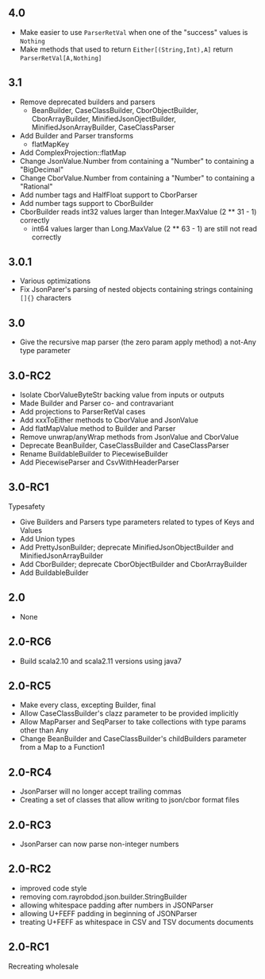 ## 4.0
* Make easier to use `ParserRetVal` when one of the "success" values is `Nothing`
* Make methods that used to return `Either[(String,Int),A]` return `ParserRetVal[A,Nothing]`


## 3.1
* Remove deprecated builders and parsers
  - BeanBuilder, CaseClassBuilder, CborObjectBuilder, CborArrayBuilder,
    MinifiedJsonOjectBuilder, MinifiedJsonArrayBuilder, CaseClassParser
* Add Builder and Parser transforms
  - flatMapKey
* Add ComplexProjection::flatMap
* Change JsonValue.Number from containing a "Number" to containing a "BigDecimal"
* Change CborValue.Number from containing a "Number" to containing a "Rational"
* Add number tags and HalfFloat support to CborParser
* Add number tags support to CborBuilder
* CborBuilder reads int32 values larger than Integer.MaxValue (2 ** 31 - 1) correctly
  - int64 values larger than Long.MaxValue (2 ** 63 - 1) are still not read correctly

## 3.0.1
* Various optimizations
* Fix JsonParer's parsing of nested objects containing strings containing `[]{}` characters

## 3.0
* Give the recursive map parser (the zero param apply method) a not-Any type parameter

## 3.0-RC2
* Isolate CborValueByteStr backing value from inputs or outputs
* Made Builder and Parser co- and contravariant
* Add projections to ParserRetVal cases
* Add xxxToEither methods to CborValue and JsonValue
* Add flatMapValue method to Builder and Parser
* Remove unwrap/anyWrap methods from JsonValue and CborValue
* Deprecate BeanBuilder, CaseClassBuilder and CaseClassParser
* Rename BuildableBuilder to PiecewiseBuilder
* Add PiecewiseParser and CsvWithHeaderParser

## 3.0-RC1
Typesafety
* Give Builders and Parsers type parameters related to types of Keys and Values
* Add Union types
* Add PrettyJsonBuilder; deprecate MinifiedJsonObjectBuilder and MinifiedJsonArrayBuilder
* Add CborBuilder; deprecate CborObjectBuilder and CborArrayBuilder
* Add BuildableBuilder

## 2.0
* None

## 2.0-RC6
* Build scala2.10 and scala2.11 versions using java7

## 2.0-RC5
* Make every class, excepting Builder, final
* Allow CaseClassBuilder's clazz parameter to be provided implicitly
* Allow MapParser and SeqParser to take collections with type params other than Any
* Change BeanBuilder and CaseClassBuilder's childBuilders parameter from a Map to a Function1

## 2.0-RC4
* JsonParser will no longer accept trailing commas
* Creating a set of classes that allow writing to json/cbor format files

## 2.0-RC3
* JsonParser can now parse non-integer numbers

## 2.0-RC2
* improved code style
* removing com.rayrobdod.json.builder.StringBuilder
* allowing whitespace padding after numbers in JSONParser
* allowing U+FEFF padding in beginning of JSONParser
* treating U+FEFF as whitespace in CSV and TSV documents documents

## 2.0-RC1
Recreating wholesale
